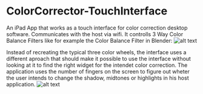 ColorCorrector-TouchInterface
=============================

An iPad App that works as a touch interface for color correction desktop software. Communicates with the host via wifi. It controlls 3 Way Color Balance Filters like for example the Color Balance Filter in Blender:
![alt text](http://franziska-neumeister.de/img/github/colorBalanceNode.png "Blender Color Balance Node")

Instead of recreating the typical three color wheels, the interface uses a different aproach that should make it possible to use the interface without looking at it to find the right widget for the intendet color correction. The application uses the number of fingers on the screen to figure out wheter the user intends to change the shadow, midtones or highlights in his host application. 
![alt text](http://franziska-neumeister.de/img/github/colorCorrector-Interface.png "UI Design Mockup")

